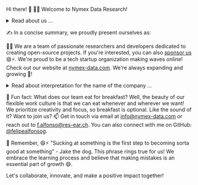 Hi there! 👋
🙋‍♀️ Welcome to Nymex Data Research!

<details>
  <summary>Read about us ...</summary>
  <br>
  Nymex Data Research specializes in a wide range of areas including cutting-edge research, comprehensive big data analysis, innovative software development, open source solutions, and computer science engineering. Our multidisciplinary expertise enables us to tackle complex challenges and deliver impactful results in the field of data-driven technologies.

With a strong emphasis on research, we delve into the depths of data to uncover valuable insights and drive evidence-based decision-making. Our team of skilled analysts and data scientists employ advanced methodologies and tools to extract meaningful patterns and trends from large and diverse datasets.

In addition to research, we are passionate about developing high-quality software solutions. Our experienced developers leverage their expertise in open source technologies to create robust and scalable software applications. By embracing open source principles, we contribute to the collaborative ecosystem and foster innovation within the tech community.

At Nymex Data Research, we pride ourselves on our commitment to excellence in computer science engineering. Our team of engineers excels in designing and implementing advanced algorithms, optimizing performance, and ensuring the reliability and security of our systems.

With a focus on open collaboration and knowledge sharing, we actively engage with the open source community. By sharing our work and contributing to open source projects, we strive to advance the field of data research and foster a culture of innovation.

Join us in our quest to unlock the true potential of data through groundbreaking research, powerful big data analysis, state-of-the-art development, and a commitment to open source principles. Together, we can make a lasting impact in the world of data-driven technologies.
<br>
</details>

✍️ In a concise summary, we proudly present ourselves as:

👩‍💻 We are a team of passionate researchers and developers dedicated to creating open-source projects. If you're interested, you can also <a href="https://github.com/sponsors/NymexData" target="_blank">sponsor us</a> 😄⚡️. We're proud to be a tech startup organization making waves online! Check out our website at <a href="https://nymex-data.com" target="_blank">nymex-data.com</a>. We're always expanding and growing 🐧!

<details>
  <summary>Read about interpretation for the name of the company ...</summary>
  <br>
  Nymex Data Research represents a fusion of imaginative concepts that convey the essence of the organization. "Nymex" is derived from the combination of "Nymphaea," the scientific name for water lilies, and "exchange." Water lilies symbolize growth, transformation, and purity, while "exchange" signifies the dynamic nature of sharing and collaboration.

In this context, Nymex represents the exchange and flow of ideas, knowledge, and data, reflecting the core values of the company. It symbolizes the continuous exploration and analysis of information in order to unlock valuable insights. As a data research company, we embrace the essence of Nymex by diving into the depths of data, uncovering hidden patterns, and cultivating growth through the exchange of knowledge.

Together, "Nymex Data Research" encapsulates the spirit of this organization, embodying the pursuit of knowledge, innovation, and meaningful discoveries through the exploration and exchange of data.
<br>
</details>

🍿 Fun fact: What does our team eat for breakfast? Well, the beauty of our flexible work culture is that we can eat whenever and wherever we want! We prioritize creativity and focus, so breakfast is optional. Like the sound of it? Want to join us? 📫 Get in touch via email at info@nymex-data.com or reach out to f.alfonso@res-ear.ch. You can also connect with me on GitHub: <a href="https://github.com/felipealfonsog" target="_blank">@felipealfonsog</a>.

🧙 Remember, 😄⚡️ "Sucking at something is the first step to becoming sorta good at something" - Jake the dog. This phrase rings true for us! We embrace the learning process and believe that making mistakes is an essential part of growth 😄.

Let's collaborate, innovate, and make a positive impact together!

